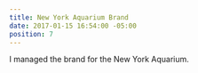```yaml
---
title: New York Aquarium Brand
date: 2017-01-15 16:54:00 -05:00
position: 7
---
```


I managed the brand for the New York Aquarium.